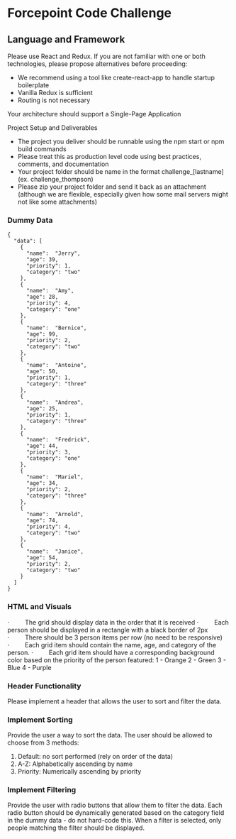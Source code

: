 # Forcepoint Code Challenge

## Language and Framework

Please use React and Redux. If you are not familiar with one or both technologies, please propose alternatives before proceeding:
* We recommend using a tool like create-react-app to handle startup boilerplate
* Vanilla Redux is sufficient
* Routing is not necessary

Your architecture should support a Single-Page Application

Project Setup and Deliverables

* The project you deliver should be runnable using the npm start or npm build commands
* Please treat this as production level code using best practices, comments, and documentation
* Your project folder should be name in the format challenge_[lastname] (ex. challenge_thompson)
* Please zip your project folder and send it back as an attachment (although we are flexible, especially given how some mail servers might not like some attachments)

### Dummy Data
```
{
  "data": [
    {
      "name":  "Jerry",
      "age": 39,
      "priority": 1,
      "category": "two"
    },
    {
      "name":  "Amy",
      "age": 28,
      "priority": 4,
      "category": "one"
    },
    {
      "name":  "Bernice",
      "age": 99,
      "priority": 2,
      "category": "two"
    },
    {
      "name":  "Antoine",
      "age": 50,
      "priority": 1,
      "category": "three"
    },
    {
      "name":  "Andrea",
      "age": 25,
      "priority": 1,
      "category": "three"
    },
    {
      "name":  "Fredrick",
      "age": 44,
      "priority": 3,
      "category": "one"
    },
    {
      "name":  "Mariel",
      "age": 34,
      "priority": 2,
      "category": "three"
    },
    {
      "name":  "Arnold",
      "age": 74,
      "priority": 4,
      "category": "two"
    },
    {
      "name":  "Janice",
      "age": 54,
      "priority": 2,
      "category": "two"
    }
  ]
}
```
### HTML and Visuals

·         The grid should display data in the order that it is received
·         Each person should be displayed in a rectangle with a black border of 2px
·         There should be 3 person items per row (no need to be responsive)
·         Each grid item should contain the name, age, and category of the person.
·         Each grid item should have a corresponding background color based on the priority of the person featured: 1 - Orange 2 - Green 3 - Blue 4 - Purple

### Header Functionality

Please implement a header that allows the user to sort and filter the data.

### Implement Sorting

Provide the user a way to sort the data. The user should be allowed to choose from 3 methods:

1. Default: no sort performed (rely on order of the data)
2. A-Z: Alphabetically ascending by name
3. Priority: Numerically ascending by priority

### Implement Filtering

Provide the user with radio buttons that allow them to filter the data. Each radio button should be dynamically generated based on the category field in the dummy data - do not hard-code this. When a filter is selected, only people matching the filter should be displayed.